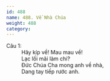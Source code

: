 ```yaml
---
id: 488
name: 488. Về Nhà Chúa
weight: 488
category: 
---
```

<dl><dt>Câu 1:</dt><dd data-verse="1">Hãy kíp về! Mau mau về! <br/>Lạc lối mãi làm chi? <br/>Đức Chúa Cha mong anh về nhà, <br/>Dang tay tiếp rước anh. </dd></dl>
